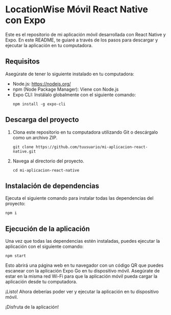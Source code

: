 
# LocationWise Móvil React Native con Expo

Este es el repositorio de mi aplicación móvil desarrollada con React Native y Expo. En este README, te guiaré a través de los pasos para descargar y ejecutar la aplicación en tu computadora.

## Requisitos

Asegúrate de tener lo siguiente instalado en tu computadora:

- Node.js: https://nodejs.org/
- npm (Node Package Manager): Viene con Node.js
- Expo CLI: Instálalo globalmente con el siguiente comando:
  ```
  npm install -g expo-cli
  ```

## Descarga del proyecto

1. Clona este repositorio en tu computadora utilizando Git o descárgalo como un archivo ZIP.

   ```
   git clone https://github.com/tuusuario/mi-aplicacion-react-native.git
   ```

2. Navega al directorio del proyecto.

   ```
   cd mi-aplicacion-react-native
   ```

## Instalación de dependencias

Ejecuta el siguiente comando para instalar todas las dependencias del proyecto:

```
npm i
```

## Ejecución de la aplicación

Una vez que todas las dependencias estén instaladas, puedes ejecutar la aplicación con el siguiente comando:

```
npm start
```

Esto abrirá una página web en tu navegador con un código QR que puedes escanear con la aplicación Expo Go en tu dispositivo móvil. Asegúrate de estar en la misma red Wi-Fi para que la aplicación móvil pueda cargar la aplicación desde tu computadora.

¡Listo! Ahora deberías poder ver y ejecutar la aplicación en tu dispositivo móvil.

¡Disfruta de la aplicación!